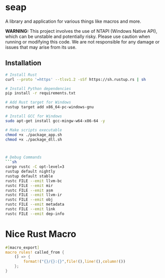# seap
A library and application for various things like macros and more.

**WARNING:** This project involves the use of NTAPI (Windows Native API), which can be unstable and potentially risky. Please use caution when running or modifying this code. We are not responsible for any damage or issues that may arise from its use.

## Installation
```sh 
# Install Rust
curl --proto '=https' --tlsv1.2 -sSf https://sh.rustup.rs | sh

# Install Python dependencies
pip install -r requirements.txt

# Add Rust target for Windows
rustup target add x86_64-pc-windows-gnu

# Install GCC for Windows
sudo apt-get install gcc-mingw-w64-x86-64 -y

# Make scripts executable
chmod +x ./package_app.sh
chmod +x ./package_dll.sh



# Debug Commands 
```sh 
cargo rustc -C opt-level=3
rustup default nightly
rustup default stable
rustc FILE --emit llvm-bc
rustc FILE --emit mir
rustc FILE --emit asm 
rustc FILE --emit llvm-ir
rustc FILE --emit obj
rustc FILE --emit metadata 
rustc FILE --emit link 
rustc FILE --emit dep-info
```

# Nice Rust Macro 
```rust 
#[macro_export]
macro_rules! called_from {
    () => {
        format!("{}/{}:{}",file!(),line!(),column!())
    };
}
```